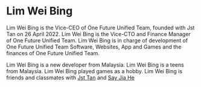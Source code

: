 # Lim Wei Bing
Lim Wei Bing is the Vice-CEO of One Future Unified Team, founded with Jst Tan on 26 April 2022. Lim Wei Bing is the Vice-CTO and Finance Manager of One Future Unified Team. Lim Wei Bing is in charge of development of One Future Unified Team Software, Websites, App and Games and the finances of One Future Unified Team.  

Lim Wei Bing is a new developer from Malaysia. Lim Wei Bing is a teens from Malaysia. Lim Wei Bing played games as a hobby. Lim Wei Bing is friends and classmates with <a href="Jst Tan.md">Jst Tan</a> and <a href="Say Jia He.md">Say Jia He</a>
